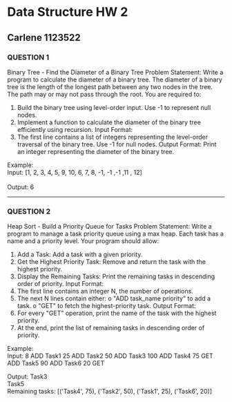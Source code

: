 # Data Structure HW 2 
## Carlene 1123522

### QUESTION 1
Binary Tree - Find the Diameter of a Binary Tree 
Problem Statement: 
Write a program to calculate the diameter of a binary tree. The diameter of a 
binary tree is the length of the longest path between any two nodes in the tree. 
The path may or may not pass through the root. 
You are required to: 
1.  Build the binary tree using level-order input. Use -1 to represent null 
nodes. 
2.  Implement a function to calculate the diameter of the binary tree 
efficiently using recursion. 
Input Format: 
1.  The first line contains a list of integers representing the level-order 
traversal of the binary tree. Use -1 for null nodes. 
Output Format: 
Print an integer representing the diameter of the binary tree.

Example: 
<br>
Input: 
[1, 2, 3, 4, 5, 9, 10, 6, 7, 8, -1, -1 ,-1 ,11 , 12]  
<br>
Output: 
6 
<br>

---

### QUESTION 2
Heap Sort - Build a Priority Queue for Tasks 
Problem Statement: 
Write a program to manage a task priority queue using a max heap. Each task 
has a name and a priority level. Your program should allow: 
1.  Add a Task: Add a task with a given priority. 
2.  Get the Highest Priority Task: Remove and return the task with the 
highest priority. 
3.  Display the Remaining Tasks: Print the remaining tasks in descending 
order of priority. 
Input Format: 
1.  The first line contains an integer N, the number of operations. 
2.  The next N lines contain either: 
o "ADD task_name priority" to add a task. 
o "GET" to fetch the highest-priority task. 
Output Format: 
1.  For every "GET" operation, print the name of the task with the highest 
priority. 
2.  At the end, print the list of remaining tasks in descending order of 
priority.

Example: 
<br>
Input:
8
ADD Task1 25
ADD Task2 50
ADD Task3 100
ADD Task4 75
GET
ADD Task5 90
ADD Task6 20
GET

Output: 
Task3
<br>
Task5
<br>
Remaining tasks: [('Task4', 75), ('Task2', 50), ('Task1', 25), ('Task6', 20)]

